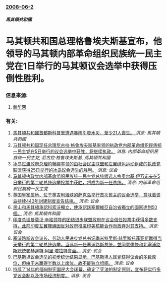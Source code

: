 ### [2008-06-2](/news/2008/06/2/index.md)

##### 馬其頓共和國
# 马其顿共和国总理格鲁埃夫斯基宣布，他领导的马其顿内部革命组织民族统一民主党在1日举行的马其顿议会选举中获得压倒性胜利。




### 信息来源:

1. [新华网](http://news.xinhuanet.com/newscenter/2008-06/02/content_8301269.htm)

### 有关:

1. [馬其頓共和國首都斯科普里遭遇暴雨引發水災，至少21人喪生。 ](/zh/news/2016/08/6/馬其頓共和國首都斯科普里遭遇暴雨引發水災-至少21人喪生.md) _消息: 馬其頓共和國_
2. [ 马其顿共和国现任总理尼古拉·格鲁埃夫斯基率领的执政党内部革命组织民族统一民主党在5日举行的议会选举中获胜，将继续执政。](/zh/news/2011/06/6/马其顿共和国现任总理尼古拉-格鲁埃夫斯基率领的执政党内部革命组织民族统一民主党在5日举行的议会选举中获胜-将继续执政.md) _消息: 内部革命组织民族统一民主党, 尼古拉·格鲁埃夫斯基, 馬其頓共和國_
3. [冰岛过渡政府总理約翰娜率领的由社会民主联盟和左翼绿色运动组成的执政党联盟获得25日举行的冰岛议会选举的胜利。](/zh/news/2009/04/26/冰岛过渡政府总理約翰娜率领的由社会民主联盟和左翼绿色运动组成的执政党联盟获得25日举行的冰岛议会选举的胜利.md) _消息: 议会_
4. [马其顿执政党内部革命组织民族统一民主党总统候选人格奥尔基·伊万诺夫在5日举行的第二轮总统选举投票中获胜，将成为新一任总统。](/zh/news/2009/04/6/马其顿执政党内部革命组织民族统一民主党总统候选人格奥尔基-伊万诺夫在5日举行的第二轮总统选举投票中获胜-将成为新一任总统.md) _消息: 内部革命组织民族统一民主党_
5. [英国皇家属地、位于英吉利海峡的萨克岛举行首次民主的议会选举，意味着该岛持续443年封建制度宣告结束。](/zh/news/2008/12/10/英国皇家属地-位于英吉利海峡的萨克岛举行首次民主的议会选举-意味着该岛持续443年封建制度宣告结束.md) _消息: 议会_
6. [黑山和馬其頓承認科索沃獨立，使承認該塞爾維亞自治省獨立的國家達到50個。](/zh/news/2008/10/9/黑山和馬其頓承認科索沃獨立-使承認該塞爾維亞自治省獨立的國家達到50個.md) _消息: 馬其頓共和國_
7. [印度总理曼莫汉·辛格领导的团结进步联盟政府在议会信任投票中获得多数支持，此前印度左翼陣線因反对政府推进印美核能合作而放弃对其支持。](/zh/news/2008/07/22/印度总理曼莫汉-辛格领导的团结进步联盟政府在议会信任投票中获得多数支持-此前印度左翼陣線因反对政府推进印美核能合作而放弃.md) _消息: 议会_
8. [塞浦路斯议会议长、劳动人民进步党总书记季米特里斯·赫里斯托菲亚斯赢得当天举行的第二轮总统选举，当选新一任塞浦路斯总统，並同意儘快和北塞浦路斯總統麥赫邁特·阿里·塔拉特會面。](/zh/news/2008/02/24/塞浦路斯议会议长-劳动人民进步党总书记季米特里斯-赫里斯托菲亚斯赢得当天举行的第二轮总统选举-当选新一任塞浦路斯总统-並.md) _消息: 议会_
9. [巴基斯坦议会选举的初步统计结果显示，巴基斯坦人民党获得议会的多数席位，但由于未赢得半数以上席位，故不能独立组阁。](/zh/news/2008/02/19/巴基斯坦议会选举的初步统计结果显示-巴基斯坦人民党获得议会的多数席位-但由于未赢得半数以上席位-故不能独立组阁.md) _消息: 议会_
10. [持续了14年的缅甸制宪国民大会闭幕，确定了宪法的制定原则，宣布将实行多党议会制以及市场经济制度。](/zh/news/2007/09/3/持续了14年的缅甸制宪国民大会闭幕-确定了宪法的制定原则-宣布将实行多党议会制以及市场经济制度.md) _消息: 议会_
